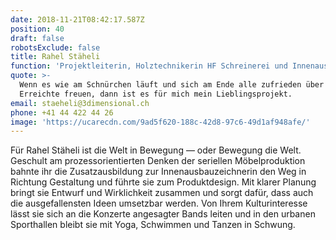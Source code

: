 ```yaml
---
date: 2018-11-21T08:42:17.587Z
position: 40
draft: false
robotsExclude: false
title: Rahel Stäheli
function: 'Projektleiterin, Holztechnikerin HF Schreinerei und Innenausbau'
quote: >-
  Wenn es wie am Schnürchen läuft und sich am Ende alle zufrieden über das
  Erreichte freuen, dann ist es für mich mein Lieblingsprojekt.
email: staeheli@3dimensional.ch
phone: +41 44 422 44 26
image: 'https://ucarecdn.com/9ad5f620-188c-42d8-97c6-49d1af948afe/'
---
```

Für Rahel Stäheli ist die Welt in Bewegung — oder Bewegung die Welt. Geschult am prozessorientierten Denken der seriellen Möbelproduktion bahnte ihr die Zusatzausbildung zur Innenausbauzeichnerin den Weg in Richtung Gestaltung und führte sie zum Produktdesign. Mit klarer Planung bringt sie Entwurf und Wirklichkeit zusammen und sorgt dafür, dass auch die ausgefallensten Ideen umsetzbar werden. Von Ihrem Kulturinteresse lässt sie sich an die Konzerte angesagter Bands leiten und in den urbanen Sporthallen bleibt sie mit Yoga, Schwimmen und Tanzen in Schwung.

